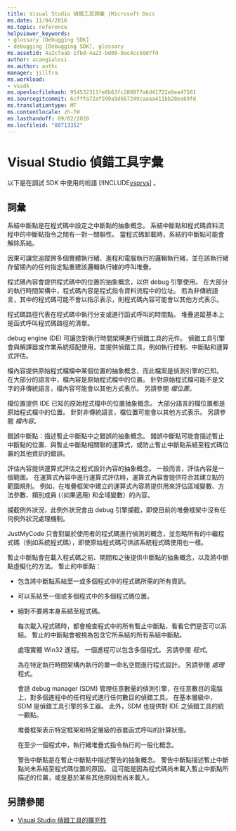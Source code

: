 ```yaml
---
title: Visual Studio 偵錯工具詞彙 |Microsoft Docs
ms.date: 11/04/2016
ms.topic: reference
helpviewer_keywords:
- glossary [Debugging SDK]
- debugging [Debugging SDK], glossary
ms.assetid: 4a2cfaab-1fbd-4a23-bd00-9ac4cc50d7fd
author: acangialosi
ms.author: anthc
manager: jillfra
ms.workload:
- vssdk
ms.openlocfilehash: 954532311fe6b63fc288877a6d41722e6ea47581
ms.sourcegitcommit: 6cfffa72af599a9d667249caaaa411bb28ea69fd
ms.translationtype: MT
ms.contentlocale: zh-TW
ms.lasthandoff: 09/02/2020
ms.locfileid: "80713352"
---
```

# <a name="visual-studio-debugger-glossary"></a>Visual Studio 偵錯工具字彙
以下是在調試 SDK 中使用的術語 [!INCLUDE[vsprvs](../../../code-quality/includes/vsprvs_md.md)] 。

## <a name="terms"></a>詞彙
 系結中斷點是在程式碼中設定之中斷點的抽象概念。 系結中斷點和程式碼資料流程中的中斷點指令之間有一對一關聯性。 當程式碼卸載時，系結的中斷點可能會解除系結。

 因果可讓您追蹤跨多個實體執行緒、進程和電腦執行的邏輯執行緒，並在該執行緒存留期內的任何指定點重建該邏輯執行緒的呼叫堆疊。

 程式碼內容會提供程式碼中的位置的抽象概念，以供 debug 引擎使用。 在大部分的執行時間架構中，程式碼內容是程式指令資料流程中的位址。 若為非傳統語言，其中的程式碼可能不會以指示表示，則程式碼內容可能會以其他方式表示。

 程式碼路徑代表在程式碼中執行分支或進行函式呼叫的時間點。 堆疊追蹤基本上是函式呼叫程式碼路徑的清單。

 debug engine (DE) 可讓您對執行時間架構進行偵錯工具的元件。 偵錯工具引擎會與解譯器或作業系統搭配使用，並提供偵錯工具，例如執行控制、中斷點和運算式評估。

 檔內容提供原始程式檔檔中某個位置的抽象概念，而此檔案是偵測引擎的已知。 在大部分的語言中，檔內容是原始程式檔中的位置。 針對原始程式檔可能不是文字的非傳統語言，檔內容可能會以其他方式表示。 另請參閱 *檔位置*。

 檔位置提供 IDE 已知的原始程式檔中的位置抽象概念。 大部分語言的檔位置都是原始程式檔中的位置。 針對非傳統語言，檔位置可能會以其他方式表示。 另請參閱 *檔內容*。

 錯誤中斷點：描述暫止中斷點中之錯誤的抽象概念。 錯誤中斷點可能會描述暫止中斷點的位置、與暫止中斷點相關聯的運算式，或防止暫止中斷點系結至程式碼位置的其他資訊的錯誤。

 評估內容提供運算式評估之程式設計內容的抽象概念。 一般而言，評估內容是一個範圍。 在運算式內容中進行運算式評估時，運算式內容會提供符合其建立點的範圍規則。 例如，在堆疊框架中建立的運算式內容將提供用來評估區域變數、方法參數、類別成員 (（如果適用) 和全域變數）的內容。

 攔截例外狀況，此例外狀況會由 debug 引擎攔截，即使目前的堆疊框架中沒有任何例外狀況處理機制。

 JustMyCode 只會對屬於使用者的程式碼進行偵測的概念，並忽略所有的中繼程式碼（例如系統程式碼），即使原始程式碼可供該系統程式碼使用也一樣。

 暫止中斷點會在載入程式碼之前、期間和之後提供中斷點的抽象概念，以及將中斷點虛擬化的方法。 暫止的中斷點：

- 包含將中斷點系結至一或多個程式中的程式碼所需的所有資訊。

- 可以系結至一個或多個程式中的多個程式碼位置。

- 絕對不要將本身系結至程式碼。

  每次載入程式碼時，都會檢查程式中的所有暫止中斷點，看看它們是否可以系結。 暫止的中斷點會被視為包含它所系結的所有系結中斷點。

  處理實體 Win32 進程。 一個進程可以包含多個程式。 另請參閱 *程式*。

  為在特定執行時間架構內執行的單一命名空間進行程式設計。 另請參閱 *處理*程式。

  會話 debug manager (SDM) 管理任意數量的偵測引擎，在任意數目的電腦上，對多個進程中的任何程式進行任何數目的偵錯工具。 在基本層級中，SDM 是偵錯工具引擎的多工器。 此外，SDM 也提供對 IDE 之偵錯工具的統一觀點。

  堆疊框架表示特定框架和特定層級的嵌套函式呼叫的計算狀態。

  在至少一個程式中，執行緒堆疊式指令執行的一般化概念。

  警告中斷點是在暫止中斷點中描述警告的抽象概念。 警告中斷點描述暫止中斷點尚未系結至程式碼位置的原因。 這可能是因為程式碼尚未載入暫止中斷點所描述的位置，或是基於某些其他原因而尚未載入。

## <a name="see-also"></a>另請參閱
- [Visual Studio 偵錯工具的擴充性](../../../extensibility/debugger/visual-studio-debugger-extensibility.md)
